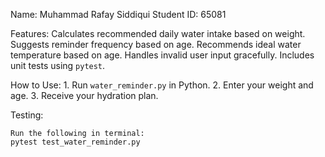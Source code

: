 Name: Muhammad Rafay Siddiqui 
Student ID: 65081

 Features:
	Calculates recommended daily water intake based on weight.
	Suggests reminder frequency based on age.
	Recommends ideal water temperature based on age.
	Handles invalid user input gracefully.
	Includes unit tests using `pytest`.

How to Use:
	1. Run `water_reminder.py` in Python.
	2. Enter your weight and age.
	3. Receive your hydration plan.

Testing:

	Run the following in terminal:
	pytest test_water_reminder.py
 
